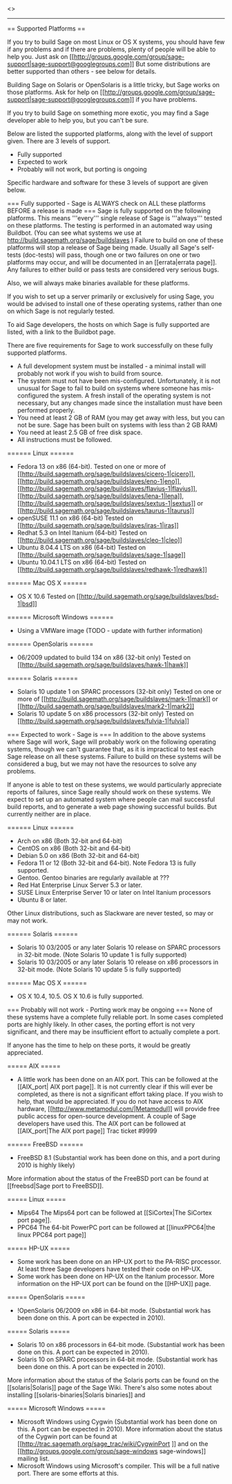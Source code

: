<<TableOfContents>>

----

== Supported Platforms ==

If you try to build Sage on most Linux or OS X systems, you should have few if any problems and if there are problems, plenty of people will be able to help you. Just ask on [[http://groups.google.com/group/sage-support|sage-support@googlegroups.com]] But some distributions are better supported than others - see below for details. 

Building Sage on Solaris or OpenSolaris is a little tricky, but Sage works on those platforms. Ask for help on [[http://groups.google.com/group/sage-support|sage-support@googlegroups.com]] if you have problems. 

If you try to build Sage on something more exotic, you may find a Sage developer able to help you, but you can't be sure. 

Below are listed the supported platforms, along with the level of support given. There are 3 levels of support.

 * Fully supported 
 * Expected to work
 * Probably will not work, but porting is ongoing

Specific hardware and software for these 3 levels of support are given below.

=== Fully supported - Sage is ALWAYS check on ALL these platforms BEFORE a release is made ===
Sage is fully supported on the following platforms. This means '''every''' single release of Sage is '''always''' tested on these platforms. The testing is performed in an automated way using Buildbot. (You can see what systems we use at http://build.sagemath.org/sage/buildslaves ) Failure to build on one of these platforms will stop a release of Sage being made. Usually all Sage's self-tests (doc-tests) will pass, though one or two failures on one or two platforms may occur, and will be documented in an [[errata|errata page]]. Any failures to either build or pass tests are considered very serious bugs. 

Also, we will always make binaries available for these platforms. 

If you wish to set up a server primarily or exclusively for using Sage, you would be advised to install one of these operating systems, rather than one on which Sage is not regularly tested. 

To aid Sage developers, the hosts on which Sage is fully supported are listed, with a link to the Buildbot page. 

There are five requirements for Sage to work successfully on these fully supported platforms.

 * A full development system must be installed - a minimal install will probably not work if you wish to build from source.
 * The system must not have been mis-configured. Unfortunately, it is not unusual for Sage to fail to build on systems where someone has mis-configured the system. A fresh install of the operating system is not necessary, but any changes made since the installation must have been performed properly.
 * You need at least 2 GB of RAM (you may get away with less, but you can not be sure. Sage has been built on systems with less than 2 GB RAM)
 * You need at least 2.5 GB of free disk space.
 * All instructions must be followed.

====== Linux ======
 * Fedora 13 on x86 (64-bit). Tested on one or more of [[http://build.sagemath.org/sage/buildslaves/cicero-1|cicero]],  [[http://build.sagemath.org/sage/buildslaves/eno-1|eno]], [[http://build.sagemath.org/sage/buildslaves/flavius-1|flavius]], [[http://build.sagemath.org/sage/buildslaves/lena-1|lena]], [[http://build.sagemath.org/sage/buildslaves/sextus-1|sextus]] or  [[http://build.sagemath.org/sage/buildslaves/taurus-1|taurus]]
 * openSUSE 11.1 on x86 (64-bit)  Tested on [[http://build.sagemath.org/sage/buildslaves/iras-1|iras]]
 * Redhat 5.3 on Intel Itanium (64-bit)  Tested on [[http://build.sagemath.org/sage/buildslaves/cleo-1|cleo]]
 * Ubuntu 8.04.4 LTS  on x86 (64-bit) Tested on [[http://build.sagemath.org/sage/buildslaves/sage-1|sage]]
 * Ubuntu 10.04.1 LTS on x86 (64-bit) Tested on  [[http://build.sagemath.org/sage/buildslaves/redhawk-1|redhawk]]

====== Mac OS X ======
 * OS X 10.6 Tested on  [[http://build.sagemath.org/sage/buildslaves/bsd-1|bsd]]

====== Microsoft Windows ======
 * Using a VMWare image (TODO  - update with further information) 

====== OpenSolaris ======
 * 06/2009 updated to build 134 on x86 (32-bit only) Tested on [[http://build.sagemath.org/sage/buildslaves/hawk-1|hawk]]

====== Solaris ======
 * Solaris 10 update 1 on SPARC processors (32-bit only) Tested on one or more of  [[http://build.sagemath.org/sage/buildslaves/mark-1|mark]] or [[http://build.sagemath.org/sage/buildslaves/mark2-1|mark2]]
 * Solaris 10 update 5 on x86 processors (32-bit only) Tested on [[http://build.sagemath.org/sage/buildslaves/fulvia-1|fulvia]]

=== Expected to work -  Sage is  ===
In addition to the above systems where Sage will work, Sage will probably work on the following operating systems, though we can't guarantee that, as it is impractical to test each Sage release on all these systems. Failure to build on these systems will be considered a bug, but we may not have the resources to solve any problems. 

If anyone is able to test on these systems, we would particularly appreciate reports of failures, since Sage really should work on these systems. We expect to set up an automated system where people can mail successful build reports, and to generate a web page showing successful builds. But currently neither are in place. 

====== Linux ======
 * Arch on x86 (Both 32-bit and 64-bit) 
 * CentOS  on x86 (Both 32-bit and 64-bit) 
 * Debian 5.0 on x86 (Both 32-bit and 64-bit)
 * Fedora 11 or 12 (Both 32-bit and 64-bit). Note Fedora 13 is fully supported. 
 * Gentoo. Gentoo binaries are regularly available at ???
 * Red Hat Enterprise Linux Server 5.3 or later. 
 * SUSE Linux Enterprise Server 10 or later on Intel Itanium processors 
 * Ubuntu 8 or later. 

Other Linux distributions, such as Slackware are never tested, so may or may not work. 

====== Solaris ======
 * Solaris 10 03/2005 or any later Solaris 10 release on SPARC processors in 32-bit mode. (Note Solaris 10 update 1 is fully supported)
 * Solaris 10 03/2005 or any later Solaris 10 release on x86 processors in 32-bit mode. (Note Solaris 10 update 5 is fully supported)

====== Mac OS X ======
 * OS X 10.4, 10.5. OS X 10.6 is fully supported. 


=== Probably will not work - Porting work may be ongoing ===
None of these systems have a complete fully reliable port. In some cases completed ports are highly likely. In other cases, the porting effort is not very significant, and there may be insufficient effort to actually complete a port. 

If anyone has the time to help on these ports, it would be greatly appreciated. 

===== AIX =====
 * A little work has been done on an AIX port. This can be followed at the [[AIX_port| AIX port page]]. It is not currently clear if this will ever be completed, as there is not a significant effort taking place. If you wish to help, that would be appreciated. If you do not have access to AIX hardware, [[http://www.metamodul.com/|Metamodul]] will provide free public access for open-source development. A couple of Sage developers have used this. The AIX port can be followed at [[AIX_port|The AIX port page]] Trac ticket #9999

====== FreeBSD ======
 * FreeBSD 8.1 (Substantial work has been done on this, and a port during 2010 is highly likely)

More information about the status of the FreeBSD port can be found at [[freebsd|Sage port to FreeBSD]].

===== Linux =====
 * Mips64 The Mips64 port can be followed at [[SiCortex|The SiCortex port page]].
 * PPC64 The 64-bit PowerPC port can be followed at [[linuxPPC64|the linux PPC64 port page]]

===== HP-UX =====
 * Some work has been done on an HP-UX port to the PA-RISC processor. At least three Sage developers have tested their code on HP-UX.
 * Some work has been done on HP-UX on the Itanium processor.
More information on the HP-UX port can be found on the [[HP-UX]] page. 

===== OpenSolaris =====
 * !OpenSolaris 06/2009 on x86 in 64-bit mode.  (Substantial work has been done on this. A port can be expected in 2010). 

===== Solaris =====
 * Solaris 10 on x86 processors in 64-bit mode. (Substantial work has been done on this. A port can be expected in 2010).
 * Solaris 10 on SPARC processors in 64-bit mode. (Substantial work has been done on this. A port can be expected in 2010).

More information about the status of the Solaris ports can be found on the [[solaris|Solaris]] page of the Sage Wiki. There's also some notes about installing [[solaris-binaries|Solaris binaries]] and 

===== Microsoft Windows =====
 * Microsoft Windows using Cygwin (Substantial work has been done on this. A port can be expected in 2010). More information about the status of the Cygwin port can be found at [[http://trac.sagemath.org/sage_trac/wiki/CygwinPort ]] and on the [[http://groups.google.com/group/sage-windows sage-windows]] mailing list.
 * Microsoft Windows using Microsoft's compiler. This will be a full native port. There are some efforts at this. 
